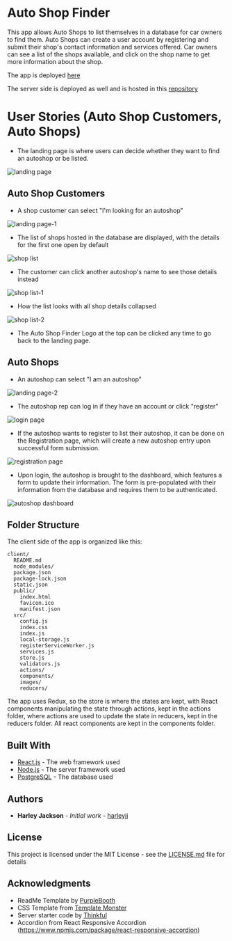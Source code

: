 # Auto Shop Finder

This app allows Auto Shops to list themselves in a database for car owners to find them.  Auto Shops can create a user account by registering and submit their shop's contact information and services offered.  Car owners can see a list of the shops available, and click on the shop name to get more information about the shop.

The app is deployed [here](https://polar-lake-59245.herokuapp.com/)

The server side is deployed as well and is hosted in this [repository](https://github.com/harleyjj/autoshopfinder-server)

# User Stories (Auto Shop Customers, Auto Shops)

* The landing page is where users can decide whether they want to find an autoshop or be listed.

![landing page](./src/images/screenshots/1.png?raw=true "Landing Page")

## Auto Shop Customers

* A shop customer can select "I'm looking for an autoshop" 

![landing page-1](./src/images/screenshots/2.png?raw=true "Landing Page")

* The list of shops hosted in the database are displayed, with the details for the first one open by default

![shop list](./src/images/screenshots/3.png?raw=true "Shop List")

* The customer can click another autoshop's name to see those details instead 

![shop list-1](./src/images/screenshots/4.png?raw=true "Shop List")

* How the list looks with all shop details collapsed

![shop list-2](./src/images/screenshots/5.png?raw=true "Shop List")

* The Auto Shop Finder Logo at the top can be clicked any time to go back to the landing page.

## Auto Shops

* An autoshop can select "I am an autoshop" 

![landing page-2](./src/images/screenshots/6.png?raw=true "Landing Page")

* The autoshop rep can log in if they have an account or click "register"

![login page](./src/images/screenshots/7.png?raw=true "Login Page")

* If the autoshop wants to register to list their autoshop, it can be done on the Registration page, which will create a new autoshop entry upon successful form submission.

![registration page](./src/images/screenshots/8.png?raw=true "Registration Page")

* Upon login, the autoshop is brought to the dashboard, which features a form to update their information.  The form is pre-populated with their information from the database and requires them to be authenticated.

![autoshop dashboard](./src/images/screenshots/9.png?raw=true "Autoshop Dashboard")

## Folder Structure

The client side of the app is organized like this:

```
client/
  README.md
  node_modules/
  package.json
  package-lock.json
  static.json
  public/
    index.html
    favicon.ico
    manifest.json
  src/
    config.js
    index.css
    index.js
    local-storage.js
    registerServiceWorker.js
    services.js
    store.js
    validators.js
    actions/
    components/
    images/
    reducers/
```

The app uses Redux, so the store is where the states are kept, with React components manipulating the state through actions, kept in the actions folder, where actions are used to update the state in reducers, kept in the reducers folder.  All react components are kept in the components folder.

## Built With

* [React.js](https://reactjs.org/) - The web framework used
* [Node.js](https://nodejs.org/en/) - The server framework used
* [PostgreSQL](https://www.postgresql.org/) - The database used

## Authors

* **Harley Jackson** - *Initial work* - [harleyjj](https://github.com/harleyjj)

## License

This project is licensed under the MIT License - see the [LICENSE.md](LICENSE.md) file for details

## Acknowledgments

* ReadMe Template by [PurpleBooth](https://github.com/PurpleBooth)
* CSS Template from [Template Monster](http://www.templatemonster.com/free-templates/free-website-template-car-business-jquery-slider.php)
* Server starter code by [Thinkful](http://www.thinkful.com)
* Accordion from React Responsive Accordion (https://www.npmjs.com/package/react-responsive-accordion)
